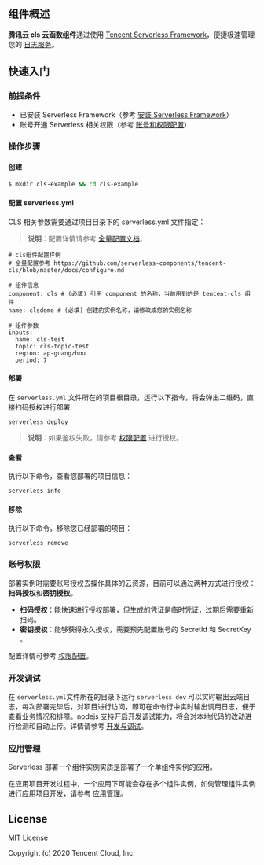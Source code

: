 ## 组件概述

**腾讯云 cls 云函数组件**通过使用 [Tencent Serverless Framework](https://github.com/serverless/components/tree/cloud)，便捷极速管理您的 [日志服务](https://console.cloud.tencent.com/cls)。

## 快速入门

### 前提条件

- 已安装 Serverless Framework（参考 [安装 Serverless Framework](https://cloud.tencent.com/document/product/1154/42990)）
- 账号开通 Serverless 相关权限（参考 [账号和权限配置](https://cloud.tencent.com/document/product/1154/43006)）

### 操作步骤

#### 创建

```bash
$ mkdir cls-example && cd cls-example
```

#### 配置 serverless.yml

CLS 相关参数需要通过项目目录下的 serverless.yml 文件指定：

> **说明**：配置详情请参考 [全量配置文档](https://github.com/serverless-components/tencent-cls/blob/master/docs/configure.md)。

```
# cls组件配置样例
# 全量配置参考 https://github.com/serverless-components/tencent-cls/blob/master/docs/configure.md

# 组件信息
component: cls # (必填) 引用 component 的名称，当前用到的是 tencent-cls 组件
name: clsdemo # (必填) 创建的实例名称，请修改成您的实例名称

# 组件参数
inputs:
  name: cls-test
  topic: cls-topic-test
  region: ap-guangzhou
  period: 7
```

#### 部署

在 `serverless.yml` 文件所在的项目根目录，运行以下指令，将会弹出二维码，直接扫码授权进行部署:

```
serverless deploy
```

> **说明**：如果鉴权失败，请参考 [权限配置](https://cloud.tencent.com/document/product/1154/43006) 进行授权。

#### 查看

执行以下命令，查看您部署的项目信息：

```
serverless info
```

#### 移除

执行以下命令，移除您已经部署的项目：

```
serverless remove
```

### 账号权限

部署实例时需要账号授权去操作具体的云资源，目前可以通过两种方式进行授权：**扫码授权**和**密钥授权**。

- **扫码授权**：能快速进行授权部署，但生成的凭证是临时凭证，过期后需要重新扫码。
- **密钥授权**：能够获得永久授权，需要预先配置账号的 SecretId 和 SecretKey 。

配置详情可参考 [权限配置](https://cloud.tencent.com/document/product/1154/43006)。

### 开发调试

在 `serverless.yml`文件所在的目录下运行 `serverless dev` 可以实时输出云端日志，每次部署完毕后，对项目进行访问，即可在命令行中实时输出调用日志，便于查看业务情况和排障。nodejs 支持开启开发调试能力，将会对本地代码的改动进行检测和自动上传。详情请参考 [开发与调试](https://cloud.tencent.com/document/product/1154/43220)。

### 应用管理

Serverless 部署一个组件实例实质是部署了一个单组件实例的应用。

在应用项目开发过程中，一个应用下可能会存在多个组件实例，如何管理组件实例进行应用项目开发，请参考 [应用管理](https://cloud.tencent.com/document/product/1154/48261)。

## License

MIT License

Copyright (c) 2020 Tencent Cloud, Inc.
